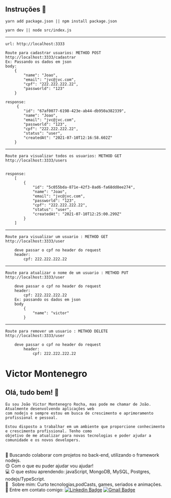 
## Instruções :wave:

    yarn add package.json || npm install package.json

    yarn dev || node src/index.js
----
    url: http://localhost:3333

    Route para cadastrar usuarios: METHOD POST http://localhost:3333/cadastrar
    Ex: Passando os dados em json 
    body:
        {
            "name": "Joao",
            "email": "jvc@jvc.com",
            "cpf": "222.222.222.22",
            "passworld": "123"
        }

    response: 
         {
            "id": "67af0077-6198-423e-ab44-db950a382339",
            "name": "Joao",
            "email": "jvc@jvc.com",
            "passworld": "123",
            "cpf": "222.222.222.22",
            "status": "user",
            "createdAt": "2021-07-10T12:16:58.602Z"
        }

--------

    Route para visualizar todos os usuarios: METHOD GET http://localhost:3333/users
    

    response:
        [
            {
                "id": "5c055bda-871e-42f3-8ad6-fa68dd8ee274",
                "name": "Joao",
                "email": "jvc@jvc.com",
                "passworld": "123",
                "cpf": "222.222.222.22",
                "status": "user",
                "createdAt": "2021-07-10T12:25:00.299Z"
            }
        ]

--------

    Route para visualizar um usuario : METHOD GET http://localhost:3333/user
        
        deve passar o cpf no header do request
        header:
            cpf: 222.222.222.22

--------

    Route para atualizar o nome de um usuario : METHOD PUT http://localhost:3333/user

        deve passar o cpf no header do request
        header:
            cpf: 222.222.222.22
        Ex: passando os dados em json
        body
            {
                "name": "victor"
            }

--------

    Route para remover um usuario : METHOD DELETE http://localhost:3333/user

        deve passar o cpf no header do request
            header:
                cpf: 222.222.222.22       



# Victor Montenegro 

## Olá, tudo bem! :wave:
    Eu sou João Victor Montenegro Rocha, mas pode me chamar de João. Atualmente desenvolvendo aplicações web
    com nodejs e sempre estou em busca de crescimento e aprimoramento profissional e pessoal. 

    Estou disposto a trabalhar em um ambiente que proporcione conhecimento e crescimento profissional. Tenho como 
    objetivo de me atualizar para novas tecnologias e poder ajudar a comunidade e os novos developers.

 <br/> :purple_heart: Buscando colaborar com projetos no back-end, utilizando o framework nodejs.
 <br/> :blush: Com o que eu puder ajudar vou ajudar!
 <br/> :computer: O que estou aprendendo: javaScript, MongoDB, MySQL, Postgres, nodejs/TypeScript.
 <br/> 💬  &nbsp; Sobre mim: Curto tecnologias,podCasts, games, seriados e animações. 
 <br/> :email: Entre em contato comigo: [![Linkedin Badge](https://img.shields.io/badge/-VictorMontenegro-blue?style=flat-square&logo=Linkedin&logoColor=white&link=https://https://www.linkedin.com/in/joao-victor-montenegro-595791194/)](https://www.linkedin.com/in/joao-victor-montenegro-595791194/) 
 [![Gmail Badge](https://img.shields.io/badge/-jvcmontenegro67@gmail.com-c14438?style=flat-square&logo=Gmail&logoColor=white&link=victor:jvcmontenegro67@gmail.com)](victor:jvcmontenegro67@gmail.com)